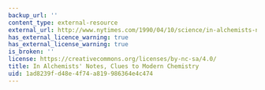```yaml
---
backup_url: ''
content_type: external-resource
external_url: http://www.nytimes.com/1990/04/10/science/in-alchemists-notes-clues-to-modern-chemistry.html
has_external_licence_warning: true
has_external_license_warning: true
is_broken: ''
license: https://creativecommons.org/licenses/by-nc-sa/4.0/
title: In Alchemists' Notes, Clues to Modern Chemistry
uid: 1ad8239f-d48e-4f74-a819-986364e4c474
---
```

